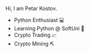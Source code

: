 Hi, I am Petar Kostov. 
- Python Enthusiast 💻
- Learning Python @ SoftUni 🐍
- Crypto Trading 📈
- Crypto Mining ⛏



<!--
**PetarKostow/PetarKostow** is a ✨ _special_ ✨ repository because its `README.md` (this file) appears on your GitHub profile.

Here are some ideas to get you started:

- 🔭 I’m currently working on ...
- 🌱 I’m currently learning ...
- 👯 I’m looking to collaborate on ...
- 🤔 I’m looking for help with ...
- 💬 Ask me about ...
- 📫 How to reach me: ...
- 😄 Pronouns: ...
- ⚡ Fun fact: ...
-->
